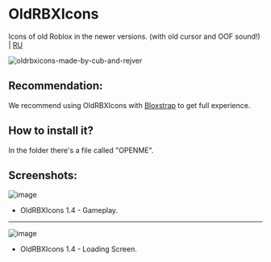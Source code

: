 # OldRBXIcons
Icons of old Roblox in the newer versions. (with old cursor and OOF sound!) | [RU](https://github.com/cub-has-injected/OldRBXIcons/blob/main/RU_README.md)

![oldrbxicons-made-by-cub-and-rejver](https://user-images.githubusercontent.com/83903792/154422801-adfa5a8a-312c-4c34-b36f-4fb65ac7ed2c.svg)

## **Recommendation:**
We recommend using OldRBXIcons with [Bloxstrap](https://github.com/pizzaboxer/bloxstrap) to get full experience.

## **How to install it?**

In the folder there's a file called "OPENME".

## **Screenshots:**

![image](https://user-images.githubusercontent.com/83903792/183037141-5399c6b2-8574-44c0-aedd-1751ba99a086.png)
 - OldRBXIcons 1.4 - Gameplay.
-------------------------------------------------------------

![image](https://user-images.githubusercontent.com/83903792/183036750-d0bca375-7c81-4ed2-b1de-b191a94648d8.png)
 - OldRBXIcons 1.4 - Loading Screen.
